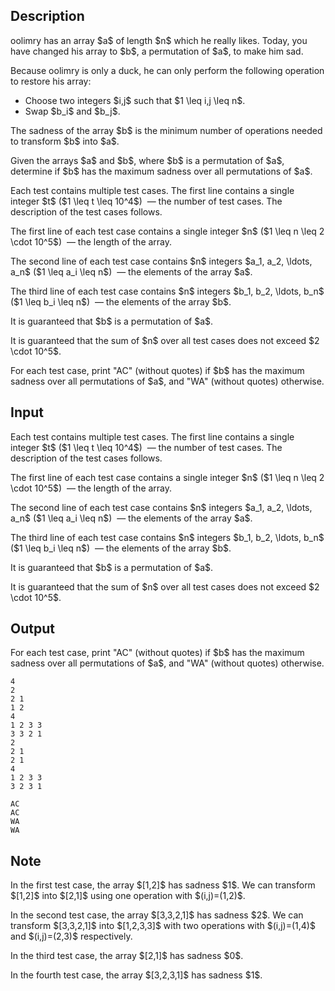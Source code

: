 ## Description

<div><p>oolimry has an array $a$ of length $n$ which he really likes. Today, you have changed his array to $b$, a permutation of $a$, to make him sad.</p><p>Because oolimry is only a duck, he can only perform the following operation to restore his array: </p><ul> <li> Choose two integers $i,j$ such that $1 \leq i,j \leq n$. </li><li> Swap $b_i$ and $b_j$. </li></ul><p>The <span class="tex-font-style-bf">sadness</span> of the array $b$ is the minimum number of operations needed to transform $b$ into $a$.</p><p>Given the arrays $a$ and $b$, where $b$ is a permutation of $a$, determine if $b$ has the maximum sadness over all permutations of $a$.</p></div><div class="input-specification"><p>Each test contains multiple test cases. The first line contains a single integer $t$ ($1 \leq t \leq 10^4$) &nbsp;— the number of test cases. The description of the test cases follows.</p><p>The first line of each test case contains a single integer $n$ ($1 \leq n \leq 2 \cdot 10^5$) &nbsp;— the length of the array.</p><p>The second line of each test case contains $n$ integers $a_1, a_2, \ldots, a_n$ ($1 \leq a_i \leq n$) &nbsp;— the elements of the array $a$.</p><p>The third line of each test case contains $n$ integers $b_1, b_2, \ldots, b_n$ ($1 \leq b_i \leq n$) &nbsp;— the elements of the array $b$.</p><p>It is guaranteed that $b$ is a permutation of $a$.</p><p>It is guaranteed that the sum of $n$ over all test cases does not exceed $2 \cdot 10^5$.</p></div><div class="output-specification"><p>For each test case, print "<span class="tex-font-style-tt">AC</span>" (without quotes) if $b$ has the maximum sadness over all permutations of $a$, and "<span class="tex-font-style-tt">WA</span>" (without quotes) otherwise.</p></div>

## Input

<p>Each test contains multiple test cases. The first line contains a single integer $t$ ($1 \leq t \leq 10^4$) &nbsp;— the number of test cases. The description of the test cases follows.</p><p>The first line of each test case contains a single integer $n$ ($1 \leq n \leq 2 \cdot 10^5$) &nbsp;— the length of the array.</p><p>The second line of each test case contains $n$ integers $a_1, a_2, \ldots, a_n$ ($1 \leq a_i \leq n$) &nbsp;— the elements of the array $a$.</p><p>The third line of each test case contains $n$ integers $b_1, b_2, \ldots, b_n$ ($1 \leq b_i \leq n$) &nbsp;— the elements of the array $b$.</p><p>It is guaranteed that $b$ is a permutation of $a$.</p><p>It is guaranteed that the sum of $n$ over all test cases does not exceed $2 \cdot 10^5$.</p>

## Output

<p>For each test case, print "<span class="tex-font-style-tt">AC</span>" (without quotes) if $b$ has the maximum sadness over all permutations of $a$, and "<span class="tex-font-style-tt">WA</span>" (without quotes) otherwise.</p>





```input1
4
2
2 1
1 2
4
1 2 3 3
3 3 2 1
2
2 1
2 1
4
1 2 3 3
3 2 3 1
```




```output1
AC
AC
WA
WA
```



## Note

<p>In the first test case, the array $[1,2]$ has sadness $1$. We can transform $[1,2]$ into $[2,1]$ using one operation with $(i,j)=(1,2)$.</p><p>In the second test case, the array $[3,3,2,1]$ has sadness $2$. We can transform $[3,3,2,1]$ into $[1,2,3,3]$ with two operations with $(i,j)=(1,4)$ and $(i,j)=(2,3)$ respectively.</p><p>In the third test case, the array $[2,1]$ has sadness $0$.</p><p>In the fourth test case, the array $[3,2,3,1]$ has sadness $1$.</p>
